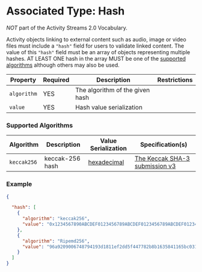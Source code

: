 # Associated Type: Hash

*NOT* part of the Activity Streams 2.0 Vocabulary.

Activity objects linking to external content such as audio, image or video files must include a `"hash"` field for users to validate linked content.
The value of this `"hash"` field must be an array of objects representing multiple hashes.
AT LEAST ONE hash in the array MUST be one of the [supported algorithms](#supported-algorithms) although others may also be used.

| Property | Required | Description | Restrictions |
| --- | --- | --- | --- |
| `algorithm` | YES | The algorithm of the given hash | |
| `value` | YES | Hash value serialization | |

### Supported Algorithms

| Algorithm | Description | Value Serialization | Specification(s) |
| --- | --- | --- | --- |
| `keccak256` | keccak-256 hash | [hexadecimal](../../DSNP/Serializations.md#hexadecimal) | [The Keccak SHA-3 submission v3](https://keccak.team/files/Keccak-submission-3.pdf) |

### Example

```json
{

  "hash": [
    {
      "algorithm": "keccak256",
      "value": "0x1234567890ABCDEF0123456789ABCDEF0123456789ABCDEF0123456789ABCDEF"
    },
    {
      "algorithm": "Ripemd256",
      "value": "96a9209006748794193d1811ef2dd5f447782b8b1635841165bc031bb3db64da"
    }
  ]
}
```

